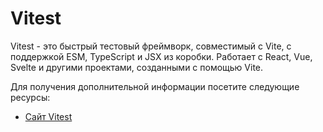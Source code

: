 # Vitest

Vitest - это быстрый тестовый фреймворк, совместимый с Vite, с поддержкой ESM, TypeScript и JSX из коробки. Работает с React, Vue, Svelte и другими проектами, созданными с помощью Vite.

Для получения дополнительной информации посетите следующие ресурсы:

- [Сайт Vitest](https://vitest.dev/)

